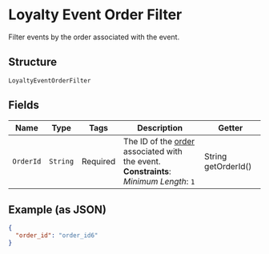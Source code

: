 
# Loyalty Event Order Filter

Filter events by the order associated with the event.

## Structure

`LoyaltyEventOrderFilter`

## Fields

| Name | Type | Tags | Description | Getter |
|  --- | --- | --- | --- | --- |
| `OrderId` | `String` | Required | The ID of the [order](../../doc/models/order.md) associated with the event.<br>**Constraints**: *Minimum Length*: `1` | String getOrderId() |

## Example (as JSON)

```json
{
  "order_id": "order_id6"
}
```

